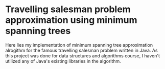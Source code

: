 # Travelling salesman problem approximation using minimum spanning trees

Here lies my implementation of minimum spanning tree approximation alrogithm for the famous travelling salesman problem written in Java.
As this project was done for data structures and algorithms course, I haven't utilized any of Java's existing libraries in
the algorithm.
